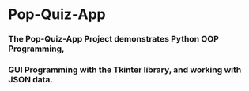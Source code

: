# Pop-Quiz-App
### The Pop-Quiz-App Project demonstrates Python OOP Programming,
### GUI Programming with the Tkinter library, and working with JSON data.
